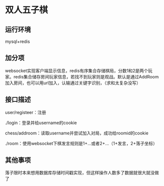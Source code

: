 # 双人五子棋

## 运行环境

mysql+redis

## 加分项

websocket实现客户端显示信息，redis有序集合存储棋局，分数1和2是两个玩家。redis集合储存房间玩家信息，若找不到玩家则是观战。默认是通过AddRoom加入房间，也可以用url加入，认输通过关键字识别，（求和太复杂没写）

## 接口描述

user/registeer：注册

./login：登录并给username的cookie

chess/addroom：读取username并尝试加入对局，成功给roomid的cookie

./room：使用websocket下棋发言规则是1+...或者2+...（1+发言，2+落子坐标）

## 其他事项

落子限时本来想用数据库存储时间戳实现，但这样操作人数多了数据就很大就没做了